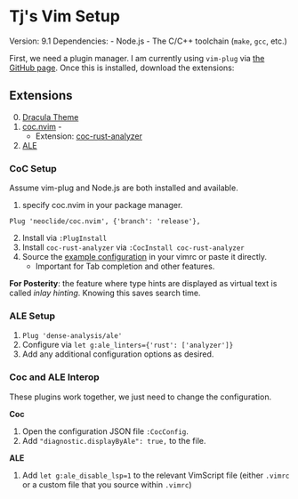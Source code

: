 # Tj's Vim Setup

Version: 9.1
Dependencies:
    - Node.js
    - The C/C++ toolchain (`make`, `gcc`, etc.)


First, we need a plugin manager. I am currently using `vim-plug` via [the GitHub page](https://github.com/junegunn/vim-plug).
Once this is installed, download the extensions:

## Extensions

0. [Dracula Theme](https://github.com/dracula/vim)
1. [coc.nvim](https://github.com/neoclide/coc.nvim) - 
    - Extension: [coc-rust-analyzer](https://github.com/fannheyward/coc-rust-analyzer)
2. [ALE](https://github.com/dense-analysis/ale)

### CoC Setup

Assume vim-plug and Node.js are both installed and available.

1. specify coc.nvim in your package manager.

```vim
Plug 'neoclide/coc.nvim', {'branch': 'release'},
```

2. Install via `:PlugInstall`
3. Install `coc-rust-analyzer` via `:CocInstall coc-rust-analyzer`
4. Source the [example configuration](https://github.com/neoclide/coc.nvim#example-vim-configuration) in your vimrc or paste it directly. 
    - Important for Tab completion and other features.

**For Posterity**: the feature where type hints are displayed as virtual text is called *inlay hinting*. Knowing this saves search time.

### ALE Setup

1. `Plug 'dense-analysis/ale'`
2. Configure via `let g:ale_linters={'rust': ['analyzer']}`
3. Add any additional configuration options as desired. 

### Coc and ALE Interop

These plugins work together, we just need to change the configuration.

**Coc**

1. Open the configuration JSON file `:CocConfig`.
2. Add `"diagnostic.displayByAle": true,` to the file.

**ALE**

1. Add `let g:ale_disable_lsp=1` to the relevant VimScript file (either `.vimrc` or a custom file that you source within `.vimrc`)


